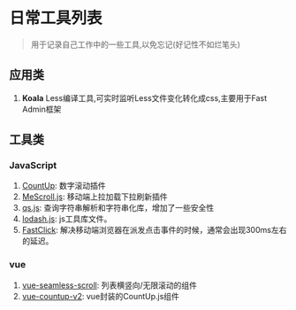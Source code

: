 # 日常工具列表
> 用于记录自己工作中的一些工具,以免忘记(好记性不如烂笔头)

## 应用类
1. **Koala** Less编译工具,可实时监听Less文件变化转化成css,主要用于Fast Admin框架
## 工具类
### JavaScript
1. [CountUp](https://inorganik.github.io/countUp.js/): 数字滚动插件
2. [MeScroll.js](http://www.mescroll.com/): 移动端上拉加载下拉刷新插件
3. [qs.js](https://www.npmjs.com/package/qs): 查询字符串解析和字符串化库，增加了一些安全性
4. [lodash.js](https://www.lodashjs.com/): js工具库文件。
5. [FastClick](https://github.com/ftlabs/fastclick): 解决移动端浏览器在派发点击事件的时候，通常会出现300ms左右的延迟。
### vue
1. [vue-seamless-scroll](https://github.com/chenxuan0000/vue-seamless-scroll): 列表横竖向/无限滚动的组件
2. [vue-countup-v2](): vue封装的CountUp.js组件
